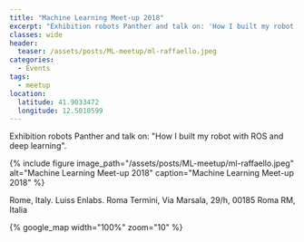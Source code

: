 ```yaml
---
title: "Machine Learning Meet-up 2018"
excerpt: "Exhibition robots Panther and talk on: 'How I built my robot with ROS and deep learning'"
classes: wide
header:
  teaser: /assets/posts/ML-meetup/ml-raffaello.jpeg
categories:
  - Events
tags:
  - meetup
location:
  latitude: 41.9033472
  longitude: 12.5010599
---
```


Exhibition robots Panther and talk on: "How I built my robot with ROS and deep learning".

{% include figure image_path="/assets/posts/ML-meetup/ml-raffaello.jpeg" alt="Machine Learning Meet-up 2018" caption="Machine Learning Meet-up 2018" %}

Rome, Italy. Luiss Enlabs. Roma Termini, Via Marsala, 29/h, 00185 Roma RM, Italia

{% google_map width="100%" zoom="10" %}